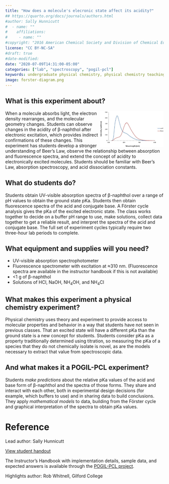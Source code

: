 ```yaml
---
title: "How does a molecule's elecronic state affect its acidity?"
## https://quarto.org/docs/journals/authors.html
#author: Sally Hunnicutt
#  - name: ""
#    affiliations: 
#     - name: ""
#copyright: "2016 American Chemical Society and Division of Chemical Education, Inc."
license: "CC BY-NC-SA"
#draft: true
#date-modified:
date: "2020-07-09T14:31:00-05:00"
categories: ["lab", "spectroscopy", "pogil-pcl"]
keywords: undergraduate physical chemistry, physical chemistry teaching, POGIL-PCL, physical chemistry laboratory, guided inquiry
image: forster-diagram.png
---
```



## What is this experiment about?

<img src="uv-vis.png" width="40%" align="right"/>

When a molecule absorbs light, the electron density rearranges, and the molecular geometry changes. Students can observe changes in the acidity of β-naphthol after electronic excitation, which provides indirect confirmations of these changes. This experiment has students develop a stronger understanding of Beer’s Law, observe the relationship between absorption and fluorescence spectra, and extend the concept of acidity to electronically excited molecules. Students should be familiar with Beer’s Law, absorption spectroscopy, and acid dissociation constants.


## What do students do?

Students obtain UV-visible absorption spectra of β-naphthol over a range of pH values to obtain the ground state pKa. Students then obtain fluorescence spectra of the acid and conjugate base. A Förster cycle analysis gives the pKa of the excited electronic state. The class works together to decide on a buffer pH range to use, make solutions, collect data together to get a reliable result, and interpret the spectra of the acid and conjugate base. The full set of experiment cycles typically require two three-hour lab periods to complete.


## What equipment and supplies will you need?

-   UV-visible absorption spectrophotometer
-   Fluorescence spectrometer with excitation at ≈310 nm. (Fluorescence spectra are available in the instructor handbook if this is not available)
-   <1 g of β-naphthol
-   Solutions of HCl, NaOH, NH<sub>4</sub>OH, and NH<sub>4</sub>Cl


## What makes this experiment a physical chemistry experiment?

Physical chemistry uses theory and experiment to provide access to molecular properties and behavior in a way that students have not seen in previous classes. That an excited state will have a different pKa than the ground state is a new concept for students. Students consider pKa as a property traditionally determined using titration, so measuring the pKa of a species that they do not chemically isolate is novel, as are the models necessary to extract that value from spectroscopic data.


## And what makes it a POGIL-PCL experiment?

Students *make predictions* about the relative pKa values of the acid and base form of β-naphthol and the spectra of those forms. They share and interact with each other, both in experimental design decisions (for example, which buffers to use) and in sharing data to build conclusions. They apply *mathematical models* to data, building from the Förster cycle and graphical interpretation of the spectra to obtain pKa values.


# Reference

Lead author: Sally Hunnicutt

[View student handout](https://chemistry.coe.edu/piper/pclform.html?expt=pyreneExcimer)

The Instructor’s Handbook with implementation details, sample data, and expected answers is available through the [POGIL-PCL project](https://www.pogilpcl.org/get-connected). 

Highlights author: Rob Whitnell, Gilford College

